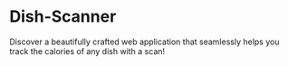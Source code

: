 # Dish-Scanner
Discover a beautifully crafted web application that seamlessly helps you track the calories of any dish with a scan!
